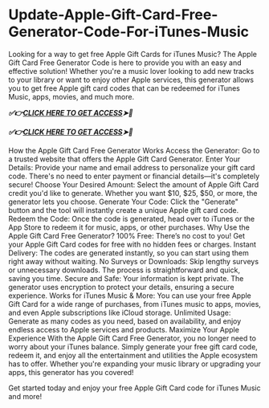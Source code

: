# Update-Apple-Gift-Card-Free-Generator-Code-For-iTunes-Music

Looking for a way to get free Apple Gift Cards for iTunes Music? The Apple Gift Card Free Generator Code is here to provide you with an easy and effective solution! Whether you're a music lover looking to add new tracks to your library or want to enjoy other Apple services, this generator allows you to get free Apple gift card codes that can be redeemed for iTunes Music, apps, movies, and much more.

***✅👉[CLICK HERE TO GET ACCESS](https://btadeal.com/t2ap7gz/)➤🎯***

***✅👉[CLICK HERE TO GET ACCESS](https://btadeal.com/t2ap7gz/)➤🎯***


How the Apple Gift Card Free Generator Works
Access the Generator: Go to a trusted website that offers the Apple Gift Card Generator.
Enter Your Details: Provide your name and email address to personalize your gift card code. There's no need to enter payment or financial details—it's completely secure!
Choose Your Desired Amount: Select the amount of Apple Gift Card credit you'd like to generate. Whether you want $10, $25, $50, or more, the generator lets you choose.
Generate Your Code: Click the "Generate" button and the tool will instantly create a unique Apple gift card code.
Redeem the Code: Once the code is generated, head over to iTunes or the App Store to redeem it for music, apps, or other purchases.
Why Use the Apple Gift Card Free Generator?
100% Free: There’s no cost to you! Get your Apple Gift Card codes for free with no hidden fees or charges.
Instant Delivery: The codes are generated instantly, so you can start using them right away without waiting.
No Surveys or Downloads: Skip lengthy surveys or unnecessary downloads. The process is straightforward and quick, saving you time.
Secure and Safe: Your information is kept private. The generator uses encryption to protect your details, ensuring a secure experience.
Works for iTunes Music & More: You can use your free Apple Gift Card for a wide range of purchases, from iTunes music to apps, movies, and even Apple subscriptions like iCloud storage.
Unlimited Usage: Generate as many codes as you need, based on availability, and enjoy endless access to Apple services and products.
Maximize Your Apple Experience
With the Apple Gift Card Free Generator, you no longer need to worry about your iTunes balance. Simply generate your free gift card code, redeem it, and enjoy all the entertainment and utilities the Apple ecosystem has to offer. Whether you're expanding your music library or upgrading your apps, this generator has you covered!

Get started today and enjoy your free Apple Gift Card code for iTunes Music and more!
